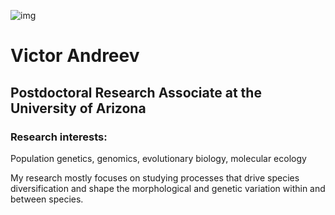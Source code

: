 ![img](assets/welcome_to_miami.jpg=250x250)

# Victor Andreev
## Postdoctoral  Research Associate at the University of Arizona
### Research interests:
Population genetics, genomics, evolutionary biology, molecular ecology

My research mostly focuses on studying processes that drive species diversification and shape the morphological and genetic variation within and between species.

